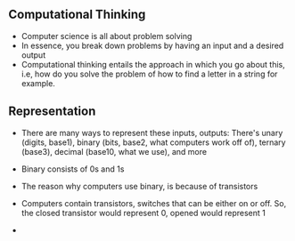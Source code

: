 ## Computational Thinking
- Computer science is all about problem solving
- In essence, you break down problems by having an input and a desired output
- Computational thinking entails the approach in which you go about this, i.e, how do you solve the problem of how to find a letter in a string for example.


## Representation
- There are many ways to represent these inputs, outputs:
  There's unary (digits, base1), binary (bits, base2, what computers work off of), ternary (base3), decimal (base10, what we use), and more
  
- Binary consists of 0s and 1s
- The reason why computers use binary, is because of transistors
- Computers contain transistors, switches that can be either on or off. So, the closed transistor would represent 0, opened would represent 1
- 
